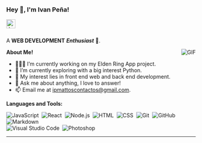 <h3 title="hehehe"> Hey 👋, I'm Ivan Peña!</h3>

<a href="https://www.linkedin.com/in/iv%C3%A1n-ignacio-pe%C3%B1a-mattos-1647b51b8/" target="_blank">
  <img align="left" alt="Jaskirat's LinkedIn" width="24px" src="https://cdn-icons-png.flaticon.com/512/174/174857.png" />
</a>

<br />
<br />

A **WEB DEVELOPMENT** ***Enthusiast*** 🚀.
 

  <img align="right" alt="GIF" src="https://i.pinimg.com/originals/e4/26/70/e426702edf874b181aced1e2fa5c6cde.gif" />

**About Me!**

- 👨🏽‍💻 I’m currently working on my Elden Ring App project.
- 🌱 I’m currently exploring  with a big interest Python. 
- 🤔 My interest lies in front end web and back end development.
- 💬 Ask me about anything, I love to answer!
- 📫 Email me at [ipmattoscontactos@gmail.com](mailto:ipmattoscontactos@gmail.com).



**Languages and Tools:**  

![JavaScript](https://img.shields.io/badge/-JavaScript-05122A?style=flat&logo=javascript)&nbsp;
![React](https://img.shields.io/badge/-React-05122A?style=flat&logo=react)&nbsp;
![Node.js](https://img.shields.io/badge/-Node.js-05122A?style=flat&logo=node.js)&nbsp;
![HTML](https://img.shields.io/badge/-HTML-05122A?style=flat&logo=HTML5)&nbsp;
![CSS](https://img.shields.io/badge/-CSS-05122A?style=flat&logo=CSS3&logoColor=1572B6)&nbsp;
![Git](https://img.shields.io/badge/-Git-05122A?style=flat&logo=git)&nbsp;
![GitHub](https://img.shields.io/badge/-GitHub-05122A?style=flat&logo=github)&nbsp;
![Markdown](https://img.shields.io/badge/-Markdown-05122A?style=flat&logo=markdown)\
![Visual Studio Code](https://img.shields.io/badge/-Visual%20Studio%20Code-05122A?style=flat&logo=visual-studio-code&logoColor=007ACC)&nbsp;
![Photoshop](https://img.shields.io/badge/-Photoshop-05122A?style=flat&logo=adobe-photoshop)&nbsp;

----
